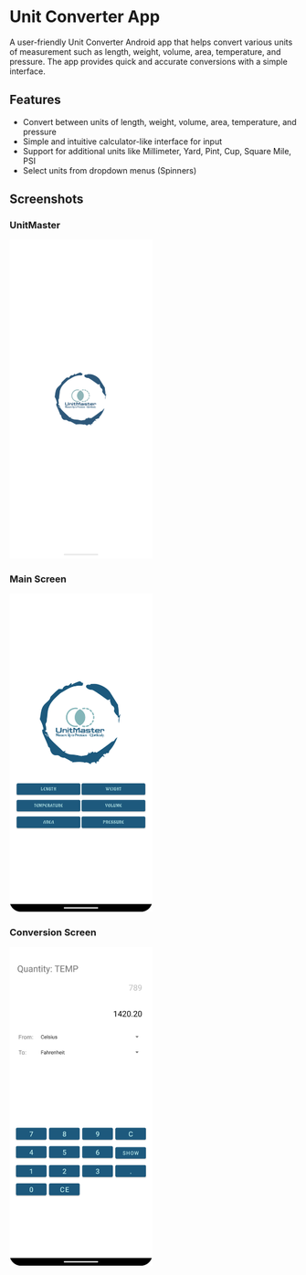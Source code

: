 # Unit Converter App

A user-friendly Unit Converter Android app that helps convert various units of measurement such as length, weight, volume, area, temperature, and pressure. The app provides quick and accurate conversions with a simple interface.

## Features

- Convert between units of length, weight, volume, area, temperature, and pressure
- Simple and intuitive calculator-like interface for input
- Support for additional units like Millimeter, Yard, Pint, Cup, Square Mile, PSI
- Select units from dropdown menus (Spinners)

## Screenshots

### UnitMaster

<img src="ss/s1.png" width="250"/>

### Main Screen
<img src="ss/s2.png" width="250"/>

### Conversion Screen
<img src="ss/s3.png" width="250"/>
